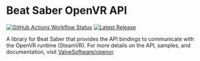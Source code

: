 # Beat Saber OpenVR API
[![GitHub Actions Workflow Status](https://img.shields.io/github/actions/workflow/status/nicoco007/BeatSaber-OpenVR-API/build.yml?style=flat-square)](https://github.com/nicoco007/BeatSaber-OpenVR-API/actions/workflows/build.yml)
[![Latest Release](https://img.shields.io/github/v/release/nicoco007/BeatSaber-OpenVR-API?style=flat-square)](https://github.com/nicoco007/BeatSaber-OpenVR-API/releases/latest)

A library for Beat Saber that provides the API bindings to communicate with the OpenVR runtime (SteamVR). For more details on the API, samples, and documentation, visit [ValveSoftware/openvr](https://github.com/ValveSoftware/openvr).